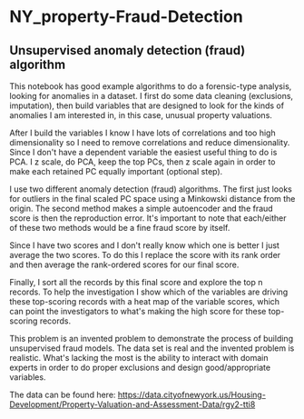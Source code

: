 # NY_property-Fraud-Detection

## Unsupervised anomaly detection (fraud) algorithm

This notebook has good example algorithms to do a forensic-type analysis, looking for anomalies in a dataset. I first do some data cleaning (exclusions, imputation), then build variables that are designed to look for the kinds of anomalies I am interested in, in this case, unusual property valuations.

After I build the variables I know I have lots of correlations and too high dimensionality so I need to remove correlations and reduce dimensionality. Since I don't have a dependent variable the easiest useful thing to do is PCA. I z scale, do PCA, keep the top PCs, then z scale again in order to make each retained PC equally important (optional step).

I use two different anomaly detection (fraud) algorithms. The first just looks for outliers in the final scaled PC space using a Minkowski distance from the origin. The second method makes a simple autoencoder and the fraud score is then the reproduction error. It's important to note that each/either of these two methods would be a fine fraud score by itself.

Since I have two scores and I don't really know which one is better I just average the two scores. To do this I replace the score with its rank order and then average the rank-ordered scores for our final score.

Finally, I sort all the records by this final score and explore the top n records. To help the investigation I show which of the variables are driving these top-scoring records with a heat map of the variable scores, which can point the investigators to what's making the high score for these top-scoring records.

This problem is an invented problem to demonstrate the process of building unsupervised fraud models. The data set is real and the invented problem is realistic. What's lacking the most is the ability to interact with domain experts in order to do proper exclusions and design good/appropriate variables.

The data can be found here: https://data.cityofnewyork.us/Housing-Development/Property-Valuation-and-Assessment-Data/rgy2-tti8
